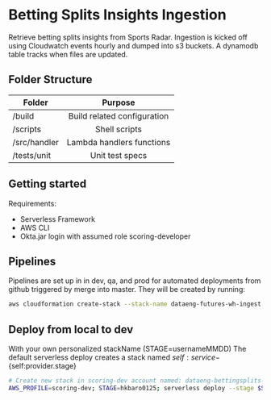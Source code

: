 # Betting Splits Insights Ingestion

Retrieve betting splits insights from Sports Radar. Ingestion is kicked off using Cloudwatch events hourly and dumped into s3 buckets. A dynamodb table tracks when files are updated.

## Folder Structure

| Folder        | Purpose       |
| ------------- |:-------------:|
|/build         | Build related configuration|
|/scripts | Shell scripts|
|/src/handler | Lambda handlers functions|
|/tests/unit | Unit test specs|

## Getting started
Requirements:
- Serverless Framework
- AWS CLI
- Okta.jar login with assumed role scoring-developer

## Pipelines
Pipelines are set up in  in dev, qa, and prod for automated deployments from github triggered by merge into master. They will be created by running:
```bash
aws cloudformation create-stack --stack-name dataeng-futures-wh-ingest --template-body file://build/pipeline-qa.yml --capabilities CAPABILITY_NAMED_IAM --parameters '[{"ParameterKey":"ProjectName","ParameterValue":"dataeng-futures-wh-ingest"}]'
```

## Deploy from local to dev
With your own personalized stackName (STAGE=usernameMMDD)
The default serverless deploy creates a stack named ${self:service}-${self:provider.stage}
```bash
# Create new stack in scoring-dev account named: dataeng-bettingsplits-sr-ingest
AWS_PROFILE=scoring-dev; STAGE=hkbaro0125; serverless deploy --stage $STAGE --verbose --aws-s3-accelerate
```
